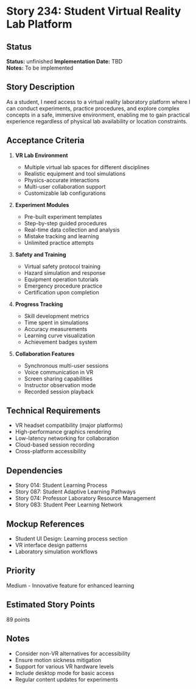 # Story 234: Student Virtual Reality Lab Platform

## Status
**Status:** unfinished
**Implementation Date:** TBD  
**Notes:** To be implemented

## Story Description
As a student, I need access to a virtual reality laboratory platform where I can conduct experiments, practice procedures, and explore complex concepts in a safe, immersive environment, enabling me to gain practical experience regardless of physical lab availability or location constraints.

## Acceptance Criteria
1. **VR Lab Environment**
   - Multiple virtual lab spaces for different disciplines
   - Realistic equipment and tool simulations
   - Physics-accurate interactions
   - Multi-user collaboration support
   - Customizable lab configurations

2. **Experiment Modules**
   - Pre-built experiment templates
   - Step-by-step guided procedures
   - Real-time data collection and analysis
   - Mistake tracking and learning
   - Unlimited practice attempts

3. **Safety and Training**
   - Virtual safety protocol training
   - Hazard simulation and response
   - Equipment operation tutorials
   - Emergency procedure practice
   - Certification upon completion

4. **Progress Tracking**
   - Skill development metrics
   - Time spent in simulations
   - Accuracy measurements
   - Learning curve visualization
   - Achievement badges system

5. **Collaboration Features**
   - Synchronous multi-user sessions
   - Voice communication in VR
   - Screen sharing capabilities
   - Instructor observation mode
   - Recorded session playback

## Technical Requirements
- VR headset compatibility (major platforms)
- High-performance graphics rendering
- Low-latency networking for collaboration
- Cloud-based session recording
- Cross-platform accessibility

## Dependencies
- Story 014: Student Learning Process
- Story 087: Student Adaptive Learning Pathways
- Story 074: Professor Laboratory Resource Management
- Story 083: Student Peer Learning Network

## Mockup References
- Student UI Design: Learning process section
- VR interface design patterns
- Laboratory simulation workflows

## Priority
Medium - Innovative feature for enhanced learning

## Estimated Story Points
89 points

## Notes
- Consider non-VR alternatives for accessibility
- Ensure motion sickness mitigation
- Support for various VR hardware levels
- Include desktop mode for basic access
- Regular content updates for experiments

